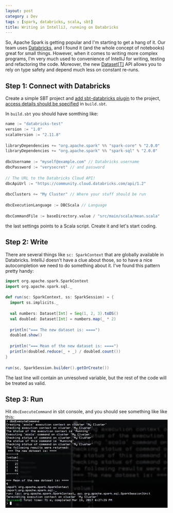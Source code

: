 ```yaml
---
layout: post
category : Dev
tags : [spark, databricks, scala, sbt]
title: Writing in IntelliJ, running on Databricks
---
```


So, Apache Spark is getting popular and I'm starting to get a hang of it. Our team uses [Databricks](https://databricks.com/), and I found it (and the whole concept of notebooks) great for small things. However, when it comes to writing more complex programs, I'm very much used to convenience of IntelliJ for writing, testing and refactoring the code. Moreover, the new [Dataset[T]](https://spark.apache.org/docs/latest/api/java/org/apache/spark/sql/Dataset.html) API allows you to rely on type safety and depend much less on constant re-runs.

## Step 1: Connect with Databricks

Create a simple SBT project and [add sbt-databricks plugin](https://github.com/databricks/sbt-databricks#installation) to the project, [access details should be specified](https://github.com/databricks/sbt-databricks#settings) in `build.sbt`.

In `build.sbt` you should have somthing like:

```sbt
name := "databricks-test"
version := "1.0"
scalaVersion := "2.11.8"

libraryDependencies += "org.apache.spark" %% "spark-core" % "2.0.0"
libraryDependencies += "org.apache.spark" %% "spark-sql" % "2.0.0"

dbcUsername := "myself@example.com" // Databricks username
dbcPassword := "verysecret" // and password

// The URL to the Databricks Cloud API!
dbcApiUrl := "https://community.cloud.databricks.com/api/1.2"

dbcClusters += "My Cluster" // Where your stuff should be run

dbcExecutionLanguage := DBCScala // Language

dbcCommandFile := baseDirectory.value / "src/main/scala/mean.scala"
```

the last settings points to a Scala script. Create it and let's start coding.

## Step 2: Write

There are several things like `sc: SparkContext` that are globally available in Databricks. IntelliJ doesn't have a clue about those, so to have a nice autocompletion we need to do something about it. I've found this pattern pretty handy:

```scala
import org.apache.spark.SparkContext
import org.apache.spark.sql._

def run(sc: SparkContext, ss: SparkSession) = {
  import ss.implicits._

  val numbers: Dataset[Int] = Seq(1, 2, 3).toDS()
  val doubled: Dataset[Int] = numbers.map(_ * 2)

  println("=== The new dataset is: ====")
  doubled.show()

  println("=== Mean of the new dataset is: ====")
  println(doubled.reduce(_ + _) / doubled.count())
}

run(sc, SparkSession.builder().getOrCreate())
```

The last line will contain an unresolved variable, but the rest of the code will be treated as valid.

## Step 3: Run

Hit `dbcExecuteCommand` in sbt console, and you should see something like like this:
![Output in terminal](/static/img/2017-03-19-running-databricks-from-intellij/output.png)
